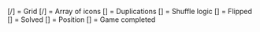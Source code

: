 [/] = Grid
[/] = Array of icons
[] = Duplications
[] = Shuffle logic
[] = Flipped
[] = Solved 
[] = Position
[] = Game completed
